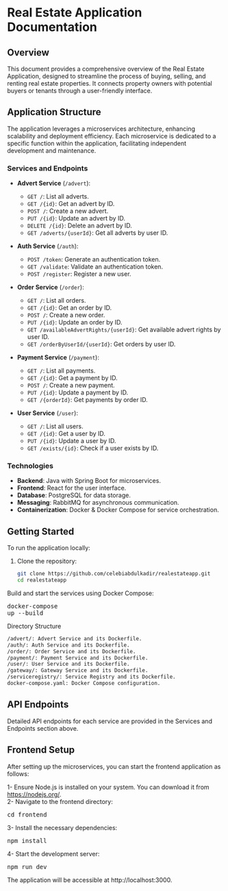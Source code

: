 # Real Estate Application Documentation

## Overview
This document provides a comprehensive overview of the Real Estate Application, designed to streamline the process of buying, selling, and renting real estate properties. It connects property owners with potential buyers or tenants through a user-friendly interface.

## Application Structure
The application leverages a microservices architecture, enhancing scalability and deployment efficiency. Each microservice is dedicated to a specific function within the application, facilitating independent development and maintenance.

### Services and Endpoints
- **Advert Service** (`/advert`):
    - `GET /`: List all adverts.
    - `GET /{id}`: Get an advert by ID.
    - `POST /`: Create a new advert.
    - `PUT /{id}`: Update an advert by ID.
    - `DELETE /{id}`: Delete an advert by ID.
    - `GET /adverts/{userId}`: Get all adverts by user ID.

- **Auth Service** (`/auth`):
    - `POST /token`: Generate an authentication token.
    - `GET /validate`: Validate an authentication token.
    - `POST /register`: Register a new user.

- **Order Service** (`/order`):
    - `GET /`: List all orders.
    - `GET /{id}`: Get an order by ID.
    - `POST /`: Create a new order.
    - `PUT /{id}`: Update an order by ID.
    - `GET /availableAdvertRights/{userId}`: Get available advert rights by user ID.
    - `GET /orderByUserId/{userId}`: Get orders by user ID.

- **Payment Service** (`/payment`):
    - `GET /`: List all payments.
    - `GET /{id}`: Get a payment by ID.
    - `POST /`: Create a new payment.
    - `PUT /{id}`: Update a payment by ID.
    - `GET /{orderId}`: Get payments by order ID.

- **User Service** (`/user`):
    - `GET /`: List all users.
    - `GET /{id}`: Get a user by ID.
    - `PUT /{id}`: Update a user by ID.
    - `GET /exists/{id}`: Check if a user exists by ID.

### Technologies
- **Backend**: Java with Spring Boot for microservices.
- **Frontend**: React for the user interface.
- **Database**: PostgreSQL for data storage.
- **Messaging**: RabbitMQ for asynchronous communication.
- **Containerization**: Docker & Docker Compose for service orchestration.

## Getting Started
To run the application locally:

1. Clone the repository:
   ```bash
   git clone https://github.com/celebiabdulkadir/realestateapp.git
   cd realestateapp
   ```
Build and start the services using Docker Compose:<pre>docker-compose up --build </pre>
Directory Structure
```bash
/advert/: Advert Service and its Dockerfile.
/auth/: Auth Service and its Dockerfile.
/order/: Order Service and its Dockerfile.
/payment/: Payment Service and its Dockerfile.
/user/: User Service and its Dockerfile.
/gateway/: Gateway Service and its Dockerfile.
/serviceregistry/: Service Registry and its Dockerfile.
docker-compose.yaml: Docker Compose configuration.
```
## API Endpoints
Detailed API endpoints for each service are provided in the Services and Endpoints section above.

## Frontend Setup
After setting up the microservices, you can start the frontend application as follows:  

1- Ensure Node.js is installed on your system. You can download it from https://nodejs.org/.  
2- Navigate to the frontend directory:  <pre>cd frontend </pre>
3- Install the necessary dependencies:  <pre>npm install </pre>
4- Start the development server:  <pre>npm run dev </pre>
The application will be accessible at http://localhost:3000. 